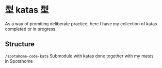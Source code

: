 # 型 katas 型 
As a way of promiting deliberate practice, here I have my collection of katas completed or in progress.

## Structure

`/spotahome-code-kata` Submodule with katas done together with my mates in Spotahome
